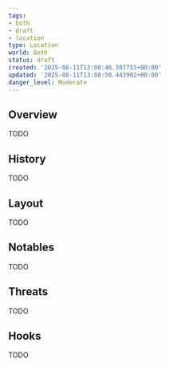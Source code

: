 ```yaml
---
tags:
- both
- draft
- location
type: Location
world: Both
status: draft
created: '2025-08-11T13:08:46.307753+00:00'
updated: '2025-08-11T13:08:50.443902+00:00'
danger_level: Moderate
---
```



## Overview

TODO
## History

TODO
## Layout

TODO
## Notables

TODO
## Threats

TODO
## Hooks

TODO
